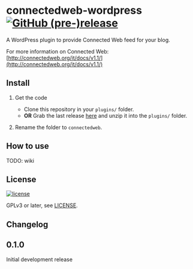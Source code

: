 # connectedweb-wordpress [![GitHub (pre-)release](https://img.shields.io/github/release/jcte02/connectedweb-wordpress/all.svg)]()
A WordPress plugin to provide Connected Web feed for your blog.

For more information on Connected Web: [http://connectedweb.org/it/docs/v1.1/](http://connectedweb.org/it/docs/v1.1/)

## Install
1. Get the code
   * Clone this repository in your `plugins/` folder.
   * **OR** Grab the last release [here](https://github.com/jcte02/connectedweb-wordpress/archive/v0.1.0.zip) and unzip it into the `plugins/` folder.

2. Rename the folder to `connectedweb`.

## How to use
TODO: wiki

## License
[![license](https://img.shields.io/github/license/jcte02/connectedweb-wordpress.svg)](https://www.gnu.org/licenses/gpl-3.0.en.html)

GPLv3 or later, see [LICENSE](https://github.com/jcte02/connectedweb-wordpress/blob/master/LICENSE).

## Changelog

## 0.1.0
Initial development release

